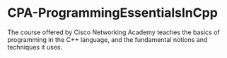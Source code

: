# CPA-ProgrammingEssentialsInCpp
The course offered by Cisco Networking Academy teaches the basics of programming in the C++ language, and the fundamental notions and techniques it uses.
